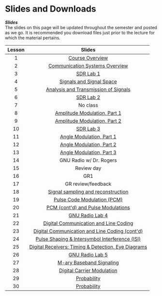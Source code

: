 # Slides and Downloads  

**_Slides_**   
The slides on this page will be updated throughout the semester and posted as we go. It is recommended you download files just prior to the lecture for which the material pertains.  


| Lesson | Slides | 
|:----------:|:----------:|
| 1  | [Course Overview](_static/ECE447_Lesson1_Fa25.pdf)  | 
| 2  | [Communication Systems Overview](_static/ECE447_Lesson2_Fa25.pdf)  | 
| 3  | [SDR Lab 1](labs/Lab1)  | 
| 4  | [Signals and Signal Space](_static/ECE447_Lesson4_Fa25.pdf)  | 
| 5  | [Analysis and Transmission of Signals](_static/ECE447_Lesson5_Fa25.pdf)  | 
| 6  | [SDR Lab 2](labs/Lab2)  |
| 7  | No class  | 
| 8  | [Amplitude Modulation, Part 1](_static/ECE447_Lesson8_Fa25.pdf)  | 
| 9  | [Amplitude Modulation, Part 2](_static/ECE447_Lesson9_Fa25.pdf)  | 
| 10 | [SDR Lab 3](labs/Lab3)  |
| 11 | [Angle Modulation, Part 1](_static/ECE447_Lesson11_Fa25.pdf)  | 
| 12 | [Angle Modulation, Part 2](_static/ECE447_Lesson12_Fa25.pdf)  | 
| 13 | [Angle Modulation, Part 3](_static/ECE447_Lesson13_Fa25.pdf)  | 
| 14 | GNU Radio w/ Dr. Rogers  | 
| 15 | Review day  | 
| 16 | GR1  | 
| 17 | GR review/feedback  | 
| 18 | [Signal sampling and reconstruction](_static/ECE447_Lesson18_Fa25.pdf)  | 
| 19 | [Pulse Code Modulation (PCM)](_static/ECE447_Lesson19_Fa25.pdf)  | 
| 20 | [PCM (cont'd) and Pulse Modulations](_static/ECE447_Lesson20_Fa25.pdf)  | 
| 21 | [GNU Radio Lab 4](labs/Lab4)  | 
| 22 | [Digital Communication and Line Coding](_static/ECE447_Lesson22_Fa25.pdf)  | 
| 23 | [Digital Communication and Line Coding (cont'd)](_static/ECE447_Lesson22_Fa25.pdf)  | 
| 24 | [Pulse Shaping & Intersymbol Interference (ISI)](_static/ECE447_Lesson24_Fa25.pdf)  | 
| 25 | [Digital Receivers: Timing & Detection, Eye Diagrams](_static/ECE447_Lesson25_Fa25.pdf)  | 
| 26 | [GNU Radio Lab 5](labs/Lab5)  | 
| 27 | [M-ary Baseband Signaling](_static/ECE447_Lesson27_Fa25.pdf)  | 
| 28 | [Digital Carrier Modulation](_static/ECE447_Lesson28_Fa25.pdf)  | 
| 29 | [Probability](_static/ECE447_Lesson29_Fa25.pdf)  | 
| 30 | [Probability](_static/ECE447_Lesson30_Fa25.pdf)  | 
